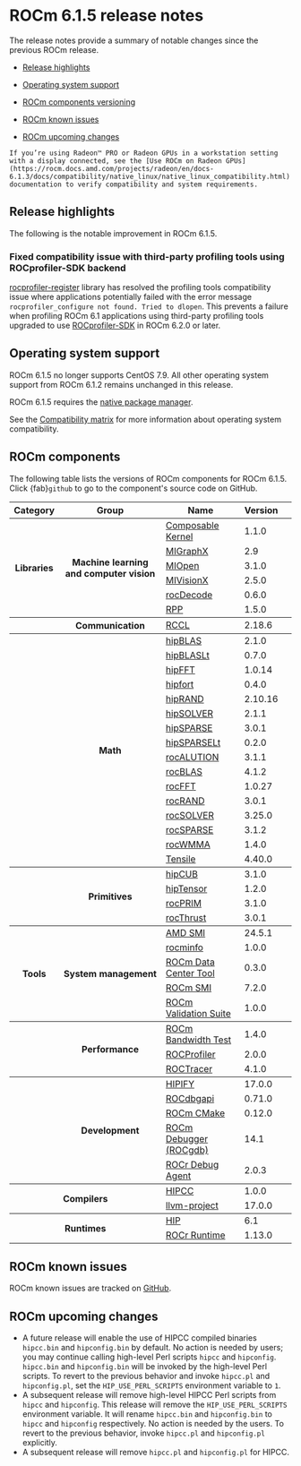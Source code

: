 # ROCm 6.1.5 release notes
<!-- Do not edit this file! This file is autogenerated with -->
<!--   tools/autotag/tag_script.py                          -->

<!-- Disable lints since this is an auto-generated file.    -->
<!-- markdownlint-disable blanks-around-headers             -->
<!-- markdownlint-disable no-duplicate-header               -->
<!-- markdownlint-disable no-blanks-blockquote              -->
<!-- markdownlint-disable ul-indent                         -->
<!-- markdownlint-disable no-trailing-spaces                -->

<!-- spellcheck-disable -->

The release notes provide a summary of notable changes since the previous ROCm release.

- [Release highlights](#release-highlights)

- [Operating system support](#operating-system-support)

- [ROCm components versioning](#rocm-components)

- [ROCm known issues](#rocm-known-issues)

- [ROCm upcoming changes](#rocm-upcoming-changes)

```{note}
If you’re using Radeon™ PRO or Radeon GPUs in a workstation setting with a display connected, see the [Use ROCm on Radeon GPUs](https://rocm.docs.amd.com/projects/radeon/en/docs-6.1.3/docs/compatibility/native_linux/native_linux_compatibility.html)
documentation to verify compatibility and system requirements.
```

## Release highlights

The following is the notable improvement in ROCm 6.1.5.

### Fixed compatibility issue with third-party profiling tools using ROCprofiler-SDK backend

[rocprofiler-register](https://github.com/ROCm/rocprofiler-register) library has resolved the profiling tools compatibility issue where applications potentially failed with the error message `rocprofiler_configure not found. Tried to dlopen`. This prevents a failure when profiling ROCm 6.1 applications using third-party profiling tools upgraded to use [ROCprofiler-SDK](https://rocm.docs.amd.com/projects/rocprofiler-sdk/en/latest/) in ROCm 6.2.0 or later. 

## Operating system support

ROCm 6.1.5 no longer supports CentOS 7.9. All other operating system support from ROCm 6.1.2 remains unchanged in this release. 

ROCm 6.1.5 requires the [native package manager](https://rocm.docs.amd.com/projects/install-on-linux/en/docs-6.1.5/how-to/native-install/index.html).

See the [Compatibility
matrix](../../docs/compatibility/compatibility-matrix.rst)
for more information about operating system compatibility.

## ROCm components

The following table lists the versions of ROCm components for ROCm 6.1.5. 
Click {fab}`github` to go to the component's source code on GitHub.

<div class="pst-scrollable-table-container">
    <table id="rocm-rn-components" class="table">
        <thead>
            <tr>
                <th>Category</th>
                <th>Group</th>
                <th>Name</th>
                <th>Version</th>
                <th></th>
            </tr>
        </thead>
        <colgroup>
            <col span="1">
            <col span="1">
        </colgroup>
        <tbody class="rocm-components-libs rocm-components-ml">
            <tr>
                <th rowspan="6">Libraries</th>
                <th rowspan="6">Machine learning and computer vision</th>
                <td><a href="https://rocm.docs.amd.com/projects/composable_kernel/en/docs-6.1.5">Composable Kernel</a>
                </td>
                <td>1.1.0</td>
                <td><a href="https://github.com/ROCm/composable_kernel/releases/tag/rocm-6.1.5"><i
                            class="fab fa-github fa-lg"></i></a></td>
            </tr>
            <tr>
                <td><a href="https://rocm.docs.amd.com/projects/AMDMIGraphX/en/docs-6.1.5">MIGraphX</a></td>
                <td>2.9</td>
                <td><a href="https://github.com/ROCm/AMDMIGraphX/releases/tag/rocm-6.1.5"><i class="fab fa-github fa-lg"></i></a></td>
            </tr>
            <tr>
                <td><a href="https://rocm.docs.amd.com/projects/MIOpen/en/docs-6.1.5">MIOpen</a></td>
                <td>3.1.0</td>
                <td><a href="https://github.com/ROCm/MIOpen/releases/tag/rocm-6.1.5"><i
                            class="fab fa-github fa-lg"></i></a></td>
            </tr>
            <tr>
                <td><a href="https://rocm.docs.amd.com/projects/MIVisionX/en/docs-6.1.5">MIVisionX</a></td>
                <td>2.5.0</td>
                <td><a href="https://github.com/ROCm/MIVisionX/releases/tag/rocm-6.1.5"><i
                            class="fab fa-github fa-lg"></i></a></td>
            </tr>
            <tr>
                <td><a href="https://rocm.docs.amd.com/projects/rocDecode/en/docs-6.1.5">rocDecode</a></td>
                <td>0.6.0</td>
                <td><a href="https://github.com/ROCm/rocDecode/releases/tag/rocm-6.1.5"><i
                            class="fab fa-github fa-lg"></i></a></td>
            </tr>
            <tr>
                <td><a href="https://rocm.docs.amd.com/projects/rpp/en/docs-6.1.5">RPP</a></td>
                <td>1.5.0</td>
                <td><a href="https://github.com/ROCm/rpp/releases/tag/rocm-6.1.5"><i
                            class="fab fa-github fa-lg"></i></a></td>
            </tr>
        </tbody>
        <tbody class="rocm-components-libs rocm-components-communication">
            <tr>
                <th rowspan="1"></th>
                <th rowspan="1">Communication</th>
                <td><a href="https://rocm.docs.amd.com/projects/rccl/en/docs-6.1.5">RCCL</a></td>
                <td>2.18.6</td>
                <td><a href="https://github.com/ROCm/rccl/releases/tag/rocm-6.1.5"><i class="fab fa-github fa-lg"></i></a></td>
            </tr>
        </tbody>
        <tbody class="rocm-components-libs rocm-components-math tbody-reverse-zebra">
            <tr>
                <th rowspan="16"></th>
                <th rowspan="16">Math</th>
                <td><a href="https://rocm.docs.amd.com/projects/hipBLAS/en/docs-6.1.5">hipBLAS</a></td>
                <td>2.1.0</td>
                <td><a href="https://github.com/ROCm/hipBLAS/releases/tag/rocm-6.1.5"><i
                            class="fab fa-github fa-lg"></i></a></td>
            </tr>
            <tr>
                <td><a href="https://rocm.docs.amd.com/projects/hipBLASLt/en/docs-6.1.5">hipBLASLt</a></td>
                <td>0.7.0</td>
                <td><a href="https://github.com/ROCm/hipBLASLt/releases/tag/rocm-6.1.5"><i
                            class="fab fa-github fa-lg"></i></a></td>
            </tr>
            <tr>
                <td><a href="https://rocm.docs.amd.com/projects/hipFFT/en/docs-6.1.5">hipFFT</a></td>
                <td>1.0.14</td>
                <td><a href="https://github.com/ROCm/hipFFT/releases/tag/rocm-6.1.5"><i
                            class="fab fa-github fa-lg"></i></a></td>
            </tr>
            <tr>
                <td><a href="https://rocm.docs.amd.com/projects/hipfort/en/docs-6.1.5">hipfort</a></td>
                <td>0.4.0</td>
                <td><a href="https://github.com/ROCm/hipfort/releases/tag/rocm-6.1.5"><i
                            class="fab fa-github fa-lg"></i></a></td>
            </tr>
            <tr>
                <td><a href="https://rocm.docs.amd.com/projects/hipRAND/en/docs-6.1.5">hipRAND</a></td>
                <td>2.10.16</td>
                <td><a href="https://github.com/ROCm/hipRAND/releases/tag/rocm-6.1.5"><i
                            class="fab fa-github fa-lg"></i></a></td>
            </tr>
            <tr>
                <td><a href="https://rocm.docs.amd.com/projects/hipSOLVER/en/docs-6.1.5">hipSOLVER</a></td>
                <td>2.1.1</td>
                <td><a href="https://github.com/ROCm/hipSOLVER/releases/tag/rocm-6.1.5"><i
                            class="fab fa-github fa-lg"></i></a></td>
            </tr>
            <tr>
                <td><a href="https://rocm.docs.amd.com/projects/hipSPARSE/en/docs-6.1.5">hipSPARSE</a></td>
                <td>3.0.1</td>
                <td><a href="https://github.com/ROCm/hipSPARSE/releases/tag/rocm-6.1.5"><i
                            class="fab fa-github fa-lg"></i></a></td>
            </tr>
            <tr>
                <td><a href="https://rocm.docs.amd.com/projects/hipSPARSELt/en/docs-6.1.5">hipSPARSELt</a></td>
                <td>0.2.0</td>
                <td><a href="https://github.com/ROCm/hipSPARSELt/releases/tag/rocm-6.1.5"><i
                            class="fab fa-github fa-lg"></i></a></td>
            </tr>
            <tr>
                <td><a href="https://rocm.docs.amd.com/projects/rocALUTION/en/docs-6.1.5">rocALUTION</a></td>
                <td>3.1.1</td>
                <td><a href="https://github.com/ROCm/rocALUTION/releases/tag/rocm-6.1.5"><i
                            class="fab fa-github fa-lg"></i></a></td>
            </tr>
            <tr>
                <td><a href="https://rocm.docs.amd.com/projects/rocBLAS/en/docs-6.1.5">rocBLAS</a></td>
                <td>4.1.2</td>
                <td><a href="https://github.com/ROCm/rocBLAS/releases/tag/rocm-6.1.5"><i
                            class="fab fa-github fa-lg"></i></a></td>
            </tr>
            <tr>
                <td><a href="https://rocm.docs.amd.com/projects/rocFFT/en/docs-6.1.5">rocFFT</a></td>
                <td>1.0.27</td>
                <td><a href="https://github.com/ROCm/rocFFT/releases/tag/rocm-6.1.5"><i
                            class="fab fa-github fa-lg"></i></a></td>
            </tr>
            <tr>
                <td><a href="https://rocm.docs.amd.com/projects/rocRAND/en/docs-6.1.5">rocRAND</a></td>
                <td>3.0.1</td>
                <td><a href="https://github.com/ROCm/rocRAND/releases/tag/rocm-6.1.5"><i
                            class="fab fa-github fa-lg"></i></a></td>
            </tr>
            <tr>
                <td><a href="https://rocm.docs.amd.com/projects/rocSOLVER/en/docs-6.1.5">rocSOLVER</a></td>
                <td>3.25.0</td>
                <td><a href="https://github.com/ROCm/rocSOLVER/releases/tag/rocm-6.1.5"><i
                            class="fab fa-github fa-lg"></i></a></td>
            </tr>
            <tr>
                <td><a href="https://rocm.docs.amd.com/projects/rocSPARSE/en/docs-6.1.5">rocSPARSE</a></td>
                <td>3.1.2</td>
                <td><a href="https://github.com/ROCm/rocSPARSE/releases/tag/rocm-6.1.5"><i
                            class="fab fa-github fa-lg"></i></a></td>
            </tr>
            <tr>
                <td><a href="https://rocm.docs.amd.com/projects/rocWMMA/en/docs-6.1.5">rocWMMA</a></td>
                <td>1.4.0</td>
                <td><a href="https://github.com/ROCm/rocWMMA/releases/tag/rocm-6.1.5"><i
                            class="fab fa-github fa-lg"></i></a></td>
            </tr>
            <tr>
                <td><a href="https://github.com/ROCm/tensile/">Tensile</a></td>
                <td>4.40.0</td>
                <td><a href="https://github.com/ROCm/tensile/releases/tag/rocm-6.1.5"><i
                            class="fab fa-github fa-lg"></i></a></td>
            </tr>
        </tbody>
        <tbody class="rocm-components-libs rocm-components-primitives tbody-reverse-zebra">
            <tr>
                <th rowspan="4"></th>
                <th rowspan="4">Primitives</th>
                <td><a href="https://rocm.docs.amd.com/projects/hipCUB/en/docs-6.1.5">hipCUB</a></td>
                <td>3.1.0</td>
                <td><a href="https://github.com/ROCm/hipCUB/releases/tag/rocm-6.1.5"><i
                            class="fab fa-github fa-lg"></i></a></td>
            </tr>
            <tr>
                <td><a href="https://rocm.docs.amd.com/projects/hipTensor/en/docs-6.1.5">hipTensor</a></td>
                <td>1.2.0</td>
                <td><a href="https://github.com/ROCm/hipTensor/releases/tag/rocm-6.1.5"><i
                            class="fab fa-github fa-lg"></i></a></td>
            </tr>
            <tr>
                <td><a href="https://rocm.docs.amd.com/projects/rocPRIM/en/docs-6.1.5">rocPRIM</a></td>
                <td>3.1.0</td>
                <td><a href="https://github.com/ROCm/rocPRIM/releases/tag/rocm-6.1.5"><i
                            class="fab fa-github fa-lg"></i></a></td>
            </tr>
            <tr>
                <td><a href="https://rocm.docs.amd.com/projects/rocThrust/en/docs-6.1.5">rocThrust</a></td>
                <td>3.0.1</td>
                <td><a href="https://github.com/ROCm/rocThrust/releases/tag/rocm-6.1.5"><i
                            class="fab fa-github fa-lg"></i></a></td>
            </tr>
        </tbody>
        <tbody class="rocm-components-tools rocm-components-system tbody-reverse-zebra">
            <tr>
                <th rowspan="5">Tools</th>
                <th rowspan="5">System management</th>
                <td><a href="https://rocm.docs.amd.com/projects/amdsmi/en/docs-6.1.5">AMD SMI</a></td>
                <td>24.5.1</td>
                <td><a href="https://github.com/ROCm/amdsmi/releases/tag/rocm-6.1.5"><i
                            class="fab fa-github fa-lg"></i></a></td>
            </tr>
            <tr>
                <td><a href="https://rocm.docs.amd.com/projects/rocminfo/en/docs-6.1.5">rocminfo</a></td>
                <td>1.0.0</td>
                <td><a href="https://github.com/ROCm/rocminfo/releases/tag/rocm-6.1.5"><i
                            class="fab fa-github fa-lg"></i></a></td>
            </tr>
            <tr>
                <td><a href="https://rocm.docs.amd.com/projects/rdc/en/docs-6.1.5">ROCm Data Center Tool</a></td>
                <td>0.3.0</td>
                <td><a href="https://github.com/ROCm/rdc/releases/tag/rocm-6.1.5"><i
                            class="fab fa-github fa-lg"></i></a></td>
            </tr>
            <tr>
                <td><a href="https://rocm.docs.amd.com/projects/rocm_smi_lib/en/docs-6.1.5">ROCm SMI</a></td>
                <td>7.2.0</td>
                <td><a href="https://github.com/ROCm/rocm_smi_lib/releases/tag/rocm-6.1.5"><i
                            class="fab fa-github fa-lg"></i></a></td>
            </tr>
            <tr>
                <td><a href="https://rocm.docs.amd.com/projects/ROCmValidationSuite/en/docs-6.1.5">ROCm Validation Suite</a></td>
                <td>1.0.0</td>
                <td><a href="https://github.com/ROCm/ROCmValidationSuite/releases/tag/rocm-6.1.5"><i
                            class="fab fa-github fa-lg"></i></a></td>
            </tr>
        </tbody>
        <tbody class="rocm-components-tools rocm-components-perf">
            <tr>
                <th rowspan="3"></th>
                <th rowspan="3">Performance</th>
                <td><a href="https://rocm.docs.amd.com/projects/rocm_bandwidth_test/en/docs-6.1.5">ROCm Bandwidth
                        Test</a></td>
                <td>1.4.0</td>
                <td><a href="https://github.com/ROCm/rocm_bandwidth_test/releases/tag/rocm-6.1.5"><i
                            class="fab fa-github fa-lg"></i></a></td>
            </tr>
            <tr>
                <td><a href="https://rocm.docs.amd.com/projects/rocprofiler/en/docs-6.1.5/">ROCProfiler</a></td>
                <td>2.0.0</td>
                <td><a href="https://github.com/ROCm/ROCProfiler/releases/tag/rocm-6.1.5"><i
                            class="fab fa-github fa-lg"></i></a></td>
            </tr>
            <tr >
                <td><a href="https://rocm.docs.amd.com/projects/roctracer/en/docs-6.1.5/">ROCTracer</a></td>
                <td>4.1.0</td>
                <td><a href="https://github.com/ROCm/ROCTracer/releases/tag/rocm-6.1.5"><i
                            class="fab fa-github fa-lg"></i></a></td>
            </tr>
        </tbody>
        <tbody class="rocm-components-tools rocm-components-dev tbody-reverse-zebra">
            <tr>
                <th rowspan="5"></th>
                <th rowspan="5">Development</th>
                <td><a href="https://rocm.docs.amd.com/projects/HIPIFY/en/docs-6.1.5/">HIPIFY</a></td>
                <td>17.0.0</td>
                <td><a href="https://github.com/ROCm/HIPIFY/releases/tag/rocm-6.1.5"><i
                            class="fab fa-github fa-lg"></i></a></td>
            </tr>
            <tr>
                <td><a href="https://rocm.docs.amd.com/projects/ROCdbgapi/en/docs-6.1.5">ROCdbgapi</a></td>
                <td>0.71.0</td>
                <td><a href="https://github.com/ROCm/ROCdbgapi/releases/tag/rocm-6.1.5"><i
                            class="fab fa-github fa-lg"></i></a></td>
            </tr>
            <tr>
                <td><a href="https://rocm.docs.amd.com/projects/ROCmCMakeBuildTools/en/docs-6.1.5/">ROCm CMake</a></td>
                <td>0.12.0</td>
                <td><a href="https://github.com/ROCm/rocm-cmake/releases/tag/rocm-6.1.5"><i
                            class="fab fa-github fa-lg"></i></a></td>
            </tr>
            <tr>
                <td><a href="https://rocm.docs.amd.com/projects/ROCgdb/en/docs-6.1.5">ROCm Debugger (ROCgdb)</a>
                </td>
                <td>14.1</td>
                <td><a href="https://github.com/ROCm/ROCgdb/releases/tag/rocm-6.1.5"><i
                            class="fab fa-github fa-lg"></i></a></td>
            </tr>
            <tr>
                <td><a href="https://rocm.docs.amd.com/projects/rocr_debug_agent/en/docs-6.1.5">ROCr Debug Agent</a>
                </td>
                <td>2.0.3</td>
                <td><a href="https://github.com/ROCm/rocr_debug_agent/releases/tag/rocm-6.1.5"><i
                            class="fab fa-github fa-lg"></i></a></td>
            </tr>
        </tbody>
        <tbody class="rocm-components-compilers">
            <tr>
                <th rowspan="2" colspan="2">Compilers</th>
                <td><a href="https://rocm.docs.amd.com/projects/HIPCC/en/docs-6.1.5">HIPCC</a></td>
                <td>1.0.0</td>
                <td><a href="https://github.com/ROCm/llvm-project/releases/tag/rocm-6.1.5"><i
                            class="fab fa-github fa-lg"></i></a></td>
            </tr>
            <tr>
                <td><a href="https://rocm.docs.amd.com/projects/llvm-project/en/docs-6.1.5">llvm-project</a></td>
                <td>17.0.0</td>
                <td><a href="https://github.com/ROCm/llvm-project/releases/tag/rocm-6.1.5"><i
                            class="fab fa-github fa-lg"></i></a></td>
            </tr>
        </tbody>
        <tbody class="rocm-components-runtimes">
            <tr>
                <th rowspan="2" colspan="2">Runtimes</th>
                <td><a href="https://rocm.docs.amd.com/projects/HIP/en/docs-6.1.5">HIP</a></td>
                <td>6.1</td>
                <td><a href="https://github.com/ROCm/HIP/releases/tag/rocm-6.1.5"><i
                            class="fab fa-github fa-lg"></i></a></td>
            </tr>
            <tr>
                <td><a href="https://rocm.docs.amd.com/projects/ROCR-Runtime/en/docs-6.1.5">ROCr Runtime</a></td>
                <td>1.13.0</td>
                <td><a href="https://github.com/ROCm/ROCR-Runtime/releases/tag/rocm-6.1.5"><i
                            class="fab fa-github fa-lg"></i></a></td>
            </tr>
        </tbody>
    </table>
</div>

## ROCm known issues

ROCm known issues are tracked on [GitHub](https://github.com/ROCm/ROCm/labels/Verified%20Issue).

## ROCm upcoming changes

* A future release will enable the use of HIPCC compiled binaries `hipcc.bin` and `hipconfig.bin` by default. No action is needed by users; you may continue calling high-level Perl scripts `hipcc` and `hipconfig`. `hipcc.bin` and `hipconfig.bin` will be invoked by the high-level Perl scripts. To revert to the previous behavior and invoke `hipcc.pl` and `hipconfig.pl`, set the `HIP_USE_PERL_SCRIPTS` environment variable to `1`.
* A subsequent release will remove high-level HIPCC Perl scripts from `hipcc` and `hipconfig`. This release will remove the `HIP_USE_PERL_SCRIPTS` environment variable. It will rename `hipcc.bin` and `hipconfig.bin` to `hipcc` and `hipconfig` respectively. No action is needed by the users. To revert to the previous behavior, invoke `hipcc.pl` and `hipconfig.pl` explicitly.
* A subsequent release will remove `hipcc.pl` and `hipconfig.pl` for HIPCC.
